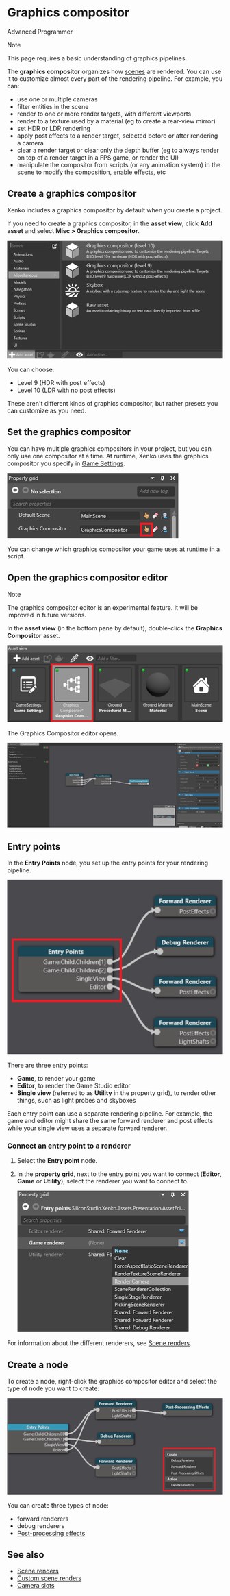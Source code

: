 # Graphics compositor

<span class="label label-doc-level">Advanced</span>
<span class="label label-doc-audience">Programmer</span>

>[!Note]
>This page requires a basic understanding of graphics pipelines.

The **graphics compositor** organizes how [scenes](../../game-studio/scenes.md) are rendered. You can use it to customize almost every part of the rendering pipeline. For example, you can:

- use one or multiple cameras
- filter entities in the scene
- render to one or more render targets, with different viewports
- render to a texture used by a material (eg to create a rear-view mirror)
- set HDR or LDR rendering
- apply post effects to a render target, selected before or after rendering a camera
- clear a render target or clear only the depth buffer (eg to always render on top of a render target in a FPS game, or render the UI)
- manipulate the compositor from scripts (or any animation system) in the scene to modify the composition, enable effects, etc

## Create a graphics compositor

Xenko includes a graphics compositor by default when you create a project.

If you need to create a graphics compositor, in the **asset view**, click **Add asset** and select **Misc > Graphics compositor**.

![Add graphics compositor](media/add-graphics-compositor.png)

You can choose:

* Level 9 (HDR with post effects)
* Level 10 (LDR with no post effects)

These aren't different kinds of graphics compositor, but rather presets you can customize as you need.

## Set the graphics compositor

You can have multiple graphics compositors in your project, but you can only use one compositor at a time. At runtime, Xenko uses the graphics compositor you specify in [Game Settings](../../game-studio/game-settings.md).

![Set default scene](../../game-studio/media/game-settings-graphics-compositor.png)

You can change which graphics compositor your game uses at runtime in a script. 

## Open the graphics compositor editor

>[!Note]
>The graphics compositor editor is an experimental feature. It will be improved in future versions.

In the **asset view** (in the bottom pane by default), double-click the **Graphics Compositor** asset.

![Graphics Compositor asset](media/graphics-compositor-asset.png)

The Graphics Compositor editor opens.

![Graphics Compositor editor](media/graphics-compositor-editor.png)

## Entry points

In the **Entry Points** node, you set up the entry points for your rendering pipeline. 

![Entry points node](media/entry-points-node.png)

There are three entry points:

* **Game**, to render your game
* **Editor**, to render the Game Studio editor
* **Single view** (referred to as **Utility** in the property grid), to render other things, such as light probes and skyboxes

Each entry point can use a separate rendering pipeline. For example, the game and editor might share the same forward renderer and post effects while your single view uses a separate forward renderer.

### Connect an entry point to a renderer

1. Select the **Entry point** node.

2. In the **property grid**, next to the entry point you want to connect (**Editor**, **Game** or **Utility**), select the renderer you want to connect to.

    ![Select renderer](media/connect-entry-point.png)

For information about the different renderers, see [Scene renders](scene-renderers.md).

## Create a node

To create a node, right-click the graphics compositor editor and select the type of node you want to create:

![Create node](../../virtual-reality/media/create-node.png)

You can create three types of node:

* forward renderers
* debug renderers
* [Post-processing effects](../post-effects/index.md)

## See also

* [Scene renders](scene-renderers.md)
* [Custom scene renders](custom-scene-renderers.md)
* [Camera slots](camera-slots.md)
